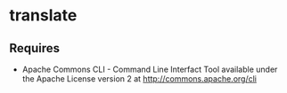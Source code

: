translate
=========

Requires
--------

* Apache Commons CLI - Command Line Interfact Tool available under the Apache License version 2 at http://commons.apache.org/cli  
